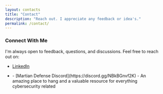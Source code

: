 ```yaml
---
layout: contacts
title: "Contact"
description: "Reach out. I appreciate any feedback or idea's."
permalink: /contact/
---  
```


### Connect With Me

I'm always open to feedback, questions, and discussions. Feel free to reach out on:  


- [LinkedIn](https://www.linkedin.com/in/tdustin/)  
<!-- attempt to obfuscate my email.. -->
- <script type="text/javascript">
  document.write('<a href="mailto:' + '90dus.ty09' + '@' + 'gmail.com">Email</a>');
</script>  
- [Martian Defense Discord](https://discord.gg/NBkBGnvf2K) - An amazing place to hang and a valuable resource for everything cybersecurity related